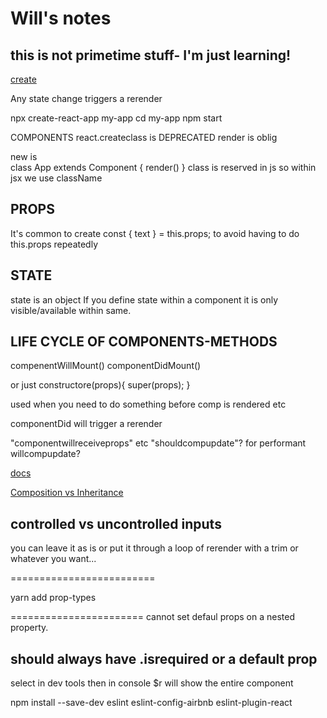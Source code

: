 # Will's notes

## this is not primetime stuff- I'm just learning!

[create](https://github.com/facebook/create-react-app)

Any state change triggers a rerender


npx create-react-app my-app
cd my-app
npm start

COMPONENTS
react.createclass is DEPRECATED
render is oblig


new is  
class App extends Component {
render()
}
class is reserved in js so within jsx we use className

## PROPS
It's common to create
const { text } = this.props;
to avoid having to do this.props repeatedly

## STATE 
state is an object
If you define state within a component it is only visible/available within same.

## LIFE CYCLE OF COMPONENTS-METHODS
compenentWillMount()
componentDidMount()

or just
constructore(props){
    super(props);
}

used when you need to do something before comp is rendered etc

componentDid will trigger a rerender

"componentwillreceiveprops" etc
"shouldcompupdate"?  for performant
willcompupdate?

[docs](https://reactjs.org/docs/react-component.html#shouldcomponentupdate)

 [Composition vs Inheritance](https://reactjs.org/docs/composition-vs-inheritance.html)

## controlled vs uncontrolled inputs

you can leave it as is or put it through a loop of rerender with a trim or whatever you want...


=========================

yarn add prop-types

=======================
cannot set defaul props on a nested property.

should always have .isrequired or a default prop
-----------
select in dev tools then in console $r will show the entire component


npm install --save-dev eslint eslint-config-airbnb eslint-plugin-react